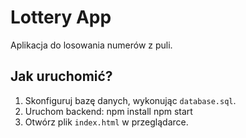 # Lottery App

Aplikacja do losowania numerów z puli.

## Jak uruchomić?
1. Skonfiguruj bazę danych, wykonując `database.sql`.
2. Uruchom backend:
npm install npm start
3. Otwórz plik `index.html` w przeglądarce.
